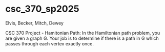 # csc_370_sp2025

Elvis, Becker, Mitch, Dewey

CSC 370 Project - Hamitonian Path: 
In the Hamiltonian path problem, you are given a graph G. Your job is to determine if there is a path in G which passes through each vertex exactly once.
